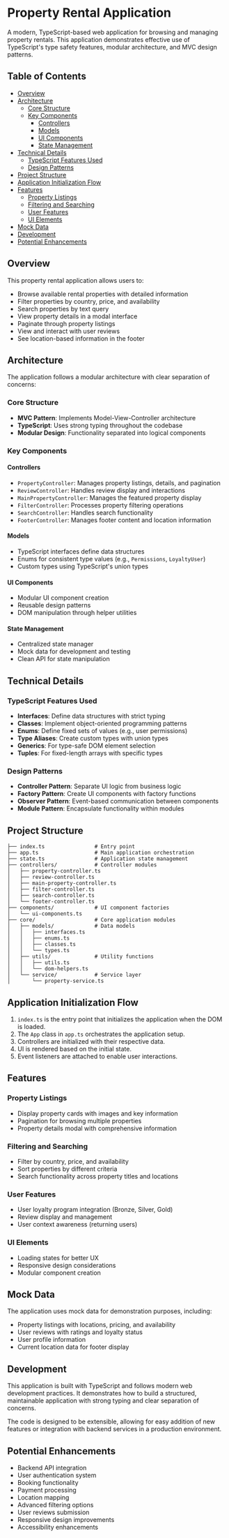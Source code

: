 # Property Rental Application

A modern, TypeScript-based web application for browsing and managing property rentals. This application demonstrates effective use of TypeScript's type safety features, modular architecture, and MVC design patterns.

## Table of Contents

- [Overview](#overview)
- [Architecture](#architecture)
  - [Core Structure](#core-structure)
  - [Key Components](#key-components)
    - [Controllers](#controllers)
    - [Models](#models)
    - [UI Components](#ui-components)
    - [State Management](#state-management)
- [Technical Details](#technical-details)
  - [TypeScript Features Used](#typescript-features-used)
  - [Design Patterns](#design-patterns)
- [Project Structure](#project-structure)
- [Application Initialization Flow](#application-initialization-flow)
- [Features](#features)
  - [Property Listings](#property-listings)
  - [Filtering and Searching](#filtering-and-searching)
  - [User Features](#user-features)
  - [UI Elements](#ui-elements)
- [Mock Data](#mock-data)
- [Development](#development)
- [Potential Enhancements](#potential-enhancements)

## Overview

This property rental application allows users to:
- Browse available rental properties with detailed information
- Filter properties by country, price, and availability
- Search properties by text query
- View property details in a modal interface
- Paginate through property listings
- View and interact with user reviews
- See location-based information in the footer

## Architecture

The application follows a modular architecture with clear separation of concerns:

### Core Structure
- **MVC Pattern**: Implements Model-View-Controller architecture
- **TypeScript**: Uses strong typing throughout the codebase
- **Modular Design**: Functionality separated into logical components

### Key Components

#### Controllers
- `PropertyController`: Manages property listings, details, and pagination
- `ReviewController`: Handles review display and interactions
- `MainPropertyController`: Manages the featured property display
- `FilterController`: Processes property filtering operations
- `SearchController`: Handles search functionality
- `FooterController`: Manages footer content and location information

#### Models
- TypeScript interfaces define data structures
- Enums for consistent type values (e.g., `Permissions`, `LoyaltyUser`)
- Custom types using TypeScript's union types

#### UI Components
- Modular UI component creation
- Reusable design patterns
- DOM manipulation through helper utilities

#### State Management
- Centralized state manager
- Mock data for development and testing
- Clean API for state manipulation

## Technical Details

### TypeScript Features Used
- **Interfaces**: Define data structures with strict typing
- **Classes**: Implement object-oriented programming patterns
- **Enums**: Define fixed sets of values (e.g., user permissions)
- **Type Aliases**: Create custom types with union types
- **Generics**: For type-safe DOM element selection
- **Tuples**: For fixed-length arrays with specific types

### Design Patterns
- **Controller Pattern**: Separate UI logic from business logic
- **Factory Pattern**: Create UI components with factory functions
- **Observer Pattern**: Event-based communication between components
- **Module Pattern**: Encapsulate functionality within modules

## Project Structure

```
├── index.ts                # Entry point
├── app.ts                  # Main application orchestration
├── state.ts                # Application state management
├── controllers/            # Controller modules
│   ├── property-controller.ts
│   ├── review-controller.ts
│   ├── main-property-controller.ts
│   ├── filter-controller.ts
│   ├── search-controller.ts
│   └── footer-controller.ts
├── components/             # UI component factories
│   └── ui-components.ts
├── core/                   # Core application modules
│   ├── models/             # Data models
│   │   ├── interfaces.ts
│   │   ├── enums.ts
│   │   ├── classes.ts
│   │   └── types.ts
│   ├── utils/              # Utility functions
│   │   ├── utils.ts
│   │   └── dom-helpers.ts
│   └── service/            # Service layer
│       └── property-service.ts
```

## Application Initialization Flow

1. `index.ts` is the entry point that initializes the application when the DOM is loaded.
2. The `App` class in `app.ts` orchestrates the application setup.
3. Controllers are initialized with their respective data.
4. UI is rendered based on the initial state.
5. Event listeners are attached to enable user interactions.

## Features

### Property Listings
- Display property cards with images and key information
- Pagination for browsing multiple properties
- Property details modal with comprehensive information

### Filtering and Searching
- Filter by country, price, and availability
- Sort properties by different criteria
- Search functionality across property titles and locations

### User Features
- User loyalty program integration (Bronze, Silver, Gold)
- Review display and management
- User context awareness (returning users)

### UI Elements
- Loading states for better UX
- Responsive design considerations
- Modular component creation

## Mock Data

The application uses mock data for demonstration purposes, including:
- Property listings with locations, pricing, and availability
- User reviews with ratings and loyalty status
- User profile information
- Current location data for footer display

## Development

This application is built with TypeScript and follows modern web development practices. It demonstrates how to build a structured, maintainable application with strong typing and clear separation of concerns.

The code is designed to be extensible, allowing for easy addition of new features or integration with backend services in a production environment.

## Potential Enhancements

- Backend API integration
- User authentication system
- Booking functionality
- Payment processing
- Location mapping
- Advanced filtering options
- User reviews submission
- Responsive design improvements
- Accessibility enhancements

